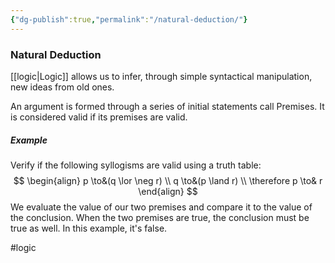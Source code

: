 ```yaml
---
{"dg-publish":true,"permalink":"/natural-deduction/"}
---
```


### Natural Deduction
[[logic|Logic]] allows us to infer, through simple syntactical manipulation, new ideas from old ones.

An argument is formed through a series of initial statements call Premises. It is considered valid if its premises are valid.

##### Example
Verify if the following syllogisms are valid using a truth table:
$$
\begin{align}
	p \to&(q \lor \neg r) \\
	q \to&(p \land r) \\
	\therefore p \to& r
\end{align}
$$
We evaluate the value of our two premises and compare it to the value of the conclusion. When the two premises are true, the conclusion must be true as well. In this example, it's false.

#logic 
